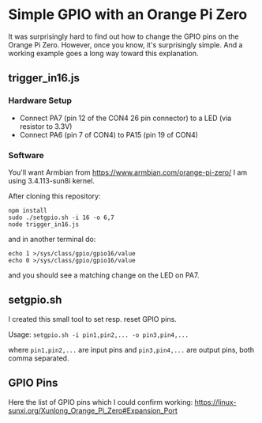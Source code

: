 # Simple GPIO with an Orange Pi Zero


It was surprisingly hard to find out how to change the GPIO pins on the Orange Pi Zero. However, once you know, it's surprisingly simple. And a working example goes a long way toward this explanation.

## trigger_in16.js

### Hardware Setup

* Connect PA7 (pin 12 of the CON4 26 pin connector) to a LED (via resistor to 3.3V)
* Connect PA6 (pin 7 of CON4) to PA15 (pin 19 of CON4)

### Software

You'll want Armbian from https://www.armbian.com/orange-pi-zero/
I am using 3.4.113-sun8i kernel.

After cloning this repository:
```
npm install
sudo ./setgpio.sh -i 16 -o 6,7
node trigger_in16.js
```

and in another terminal do:
```
echo 1 >/sys/class/gpio/gpio16/value
echo 0 >/sys/class/gpio/gpio16/value
```

and you should see a matching change on the LED on PA7.

## setgpio.sh

I created this small tool to set resp. reset GPIO pins.

Usage: `setgpio.sh -i pin1,pin2,... -o pin3,pin4,...`

where `pin1,pin2,...` are input pins and
`pin3,pin4,...` are output pins, both comma separated.

## GPIO Pins

Here the list of GPIO pins which I could confirm working: https://linux-sunxi.org/Xunlong_Orange_Pi_Zero#Expansion_Port

